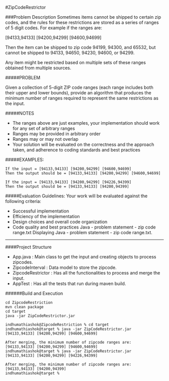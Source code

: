 #ZipCodeRestrictor

###Problem Description 
Sometimes items cannot be shipped to certain zip codes, and the rules for these restrictions are stored as a series of ranges of 5 digit codes. For example if the ranges are:

[94133,94133] [94200,94299] [94600,94699]

Then the item can be shipped to zip code 94199, 94300, and 65532, but cannot be shipped to 94133, 94650, 94230, 94600, or 94299.

Any item might be restricted based on multiple sets of these ranges obtained from multiple sources.

#####PROBLEM

Given a collection of 5-digit ZIP code ranges (each range includes both their upper and lower bounds), provide an algorithm that produces the minimum number of ranges required to represent the same restrictions as the input.

#####NOTES
- The ranges above are just examples, your implementation should work for any set of arbitrary ranges
- Ranges may be provided in arbitrary order
- Ranges may or may not overlap
- Your solution will be evaluated on the correctness and the approach taken, and adherence to coding standards and best practices

#####EXAMPLES:
```
If the input = [94133,94133] [94200,94299] [94600,94699]
Then the output should be = [94133,94133] [94200,94299] [94600,94699]

If the input = [94133,94133] [94200,94299] [94226,94399] 
Then the output should be = [94133,94133] [94200,94399]
```
#####Evaluation Guidelines:
Your work will be evaluated against the following criteria:
- Successful implementation
- Efficiency of the implementation
- Design choices and overall code organization
- Code quality and best practices
Java - problem statement - zip code range.txt
Displaying Java - problem statement - zip code range.txt.

------------------------------------------------------------------------------------------------------------------------
####Project Structure
- App.java : Main class to get the input and creating objects to process zipcodes.
- ZipcodeInterval : Data model to store the zipcode.
- ZipcodeRestrictor : Has all the functionalities to process and merge the input.
- AppTest : Has all the tests that run during maven build.

######Build and Execution
```
cd ZipcodeRestriction
mvn clean package
cd target
java -jar ZipCodeRestrictor.jar
```

```
indhumathiashok@ZipcodeRestriction % cd target
indhumathiashok@target % java -jar ZipCodeRestrictor.jar
[94133,94133] [94200,94299] [94600,94699]

After merging, the minimum number of zipcode ranges are:
[94133,94133] [94200,94299] [94600,94699] 
indhumathiashok@target % java -jar ZipCodeRestrictor.jar
[94133,94133] [94200,94299] [94226,94399]

After merging, the minimum number of zipcode ranges are:
[94133,94133] [94200,94399] 
indhumathiashok@target % 
```
